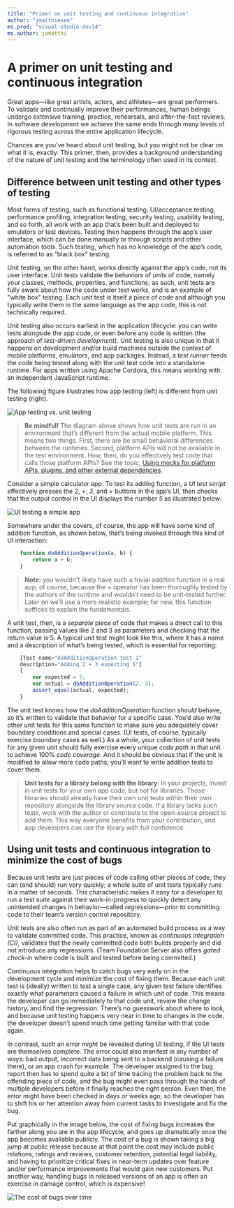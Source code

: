 ```yaml
---
title: "Primer on unit testing and continuous integration"
author: "jmatthiesen"
ms.prod: "visual-studio-dev14"
ms.author: jomatthi
---
```


# A primer on unit testing and continuous integration

Great apps—like great artists, actors, and athletes—are great performers. To validate and continually improve their performances, human beings undergo extensive training, practice, rehearsals, and after-the-fact reviews. In software development we achieve the same ends through many levels of rigorous testing across the entire application lifecycle.

Chances are you’ve heard about unit testing, but you might not be clear on what it is, exactly. This primer, then, provides a background understanding of the nature of unit testing and the terminology often used in its context.

## Difference between unit testing and other types of testing

Most forms of testing, such as functional testing, UI/acceptance testing, performance profiling, integration testing, security testing, usability testing, and so forth, all work with an app that’s been built and deployed to emulators or test devices. Testing then happens through the app’s user interface, which can be done manually or through scripts and other automation tools. Such testing, which has no knowledge of the app’s code, is referred to as “black box” testing.

Unit testing, on the other hand, works directly against the app’s code, not its user interface. Unit tests validate the behaviors of *units* of code, namely your classes, methods, properties, and functions; as such, unit tests are fully aware about how the code under test works, and is an example of "white box" testing. Each unit test is itself a piece of code and although you typically write them in the same language as the app code, this is not technically required. 

Unit testing also occurs earliest in the application lifecycle: you can write tests alongside the app code, or even before any code is written (the approach of *test-driven development*). Unit testing is also unique in that it happens on development and/or build machines outside the context of mobile platforms, emulators, and app packages. Instead, a *test runner* feeds the code being tested along with the unit test code into a standalone runtime. For apps written using Apache Cordova, this means working with an independent JavaScript runtime.

The following figure illustrates how app testing (left) is different from unit testing (right).

![App testing vs. unit testing](media/primer/01-app-unit-testing.png)

>**Be mindful!** The diagram above shows how unit tests are run in an environment that’s different from the actual mobile platform. This means two things. First, there are be small behavioral differences between the runtimes. Second, platform APIs will not be available in the test environment. How, then, do you effectively test code that calls those platform APIs? See the topic, [Using mocks for platform APIs, plugins, and other external dependencies](unit-test-mocking.md).

Consider a simple calculator app. To test its adding function, a *UI test script* effectively presses the *2*, *+*, *3*, and *=* buttons in the app’s UI, then checks that the output control in the UI displays the number *5* as illustrated below:

![UI testing a simple app](media/primer/02-ui-testing.png)

Somewhere under the covers, of course, the app will have some kind of addition function, as shown below, that’s being invoked through this kind of UI interaction:

```javascript
	function doAdditionOperation(a, b) {
	    return a + b;
	}
```

>**Note:** you wouldn't likely have such a trivial addition function in a real app, of course, because the + operator has been thoroughly tested by the authors of the runtime and wouldn’t need to be unit-tested further. Later on we’ll use a more realistic example; for now, this function suffices to explain the fundamentals.

A unit test, then, is a *separate* piece of code that makes a direct call to this function, passing values like 2 and 3 as parameters and checking that the return value is 5. A typical unit test might look like this, where it has a name and a description of what’s being tested, which is essential for reporting:

```javascript
	[Test name="doAdditionOperation test 1"
    description="Adding 2 + 3 expecting 5"]
    {
	    var expected = 5;
        var actual = doAdditionOperation(2, 3);
        assert_equal(actual, expected);
	}
```

The unit test knows how the *doAdditionOperation* function *should* behave, so it’s written to validate that behavior for a specific case. You’d also write other unit tests for this same function to make sure you adequately cover boundary conditions and special cases. (UI tests, of course, typically exercise boundary cases as well.) As a whole, your collection of unit tests for any given unit should fully exercise every unique *code path* in that unit to achieve 100% *code coverage*. And it should be obvious that if the unit is modified to allow more code paths, you’ll want to write addition tests to cover them.

>**Unit tests for a library belong with the library**: In your projects, invest in unit tests for your own app code, but not for libraries. Those libraries should already have their own unit tests within their own repository alongside the library source code. If a library lacks such tests, work with the author or contribute to the open-source project to add them. This way everyone benefits from your contribution, and app developers can use the library with full confidence.

## Using unit tests and continuous integration to minimize the cost of bugs

Because unit tests are just pieces of code calling other pieces of code, they can (and should) run very quickly; a whole suite of unit tests typically runs in a matter of seconds. This characteristic makes it easy for a developer to run a test suite against their work-in-progress to quickly detect any unintended changes in behavior—called *regressions*—prior to committing code to their team’s version control repository.

Unit tests are also often run as part of an automated build process as a way to validate committed code. This practice, known as *continuous integration (CI)*, validates that the newly committed code both builds properly and did not introduce any regressions. (Team Foundation Server also offers *gated check-in* where code is built and tested before being committed.)

Continuous integration helps to catch bugs very early on in the development cycle and minimize the cost of fixing them. Because each unit test is (ideally) written to test a single case, any given test failure identifies exactly what parameters caused a failure in which unit of code. This means the developer can go immediately to that code unit, review the change history, and find the regression. There’s no guesswork about where to look, and because unit testing happens very near in time to changes in the code, the developer doesn’t spend much time getting familiar with that code again.

In contrast, such an error *might* be revealed during UI testing, if the UI tests are themselves complete. The error could also manifest in any number of ways: bad output, incorrect data being sent to a backend (causing a failure there), or an app crash for example. The developer assigned to the bug report then has to spend quite a bit of time tracing the problem back to the offending piece of code, and the bug might even pass through the hands of multiple developers before it finally reaches the right person. Even then, the error might have been checked in days or weeks ago, so the developer has to shift his or her attention away from current tasks to investigate and fix the bug.

Put graphically in the image below, the cost of fixing bugs increases the farther along you are in the app lifecycle, and goes up dramatically once the app becomes available publicly. The cost of a bug is shown taking a big jump at public release because at that point the cost may include public relations, ratings and reviews, customer retention, potential legal liability, and having to prioritize critical fixes in near-term updates over feature and/or performance improvements that would gain new customers. Put another way, handling bugs in released versions of an app is often an exercise in damage control, which is expensive!

![The cost of bugs over time](media/primer/03-bug-cost-over-time.png)
